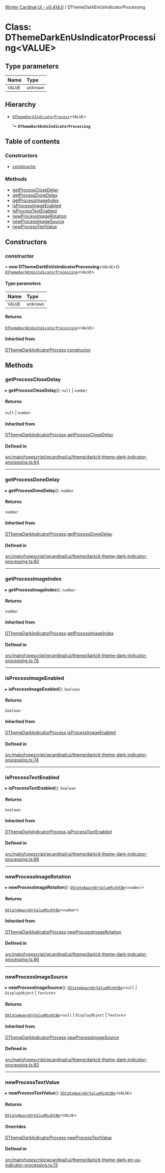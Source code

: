 [Winter Cardinal UI - v0.414.0](../index.md) / DThemeDarkEnUsIndicatorProcessing

# Class: DThemeDarkEnUsIndicatorProcessing\<VALUE\>

## Type parameters

| Name | Type |
| :------ | :------ |
| `VALUE` | `unknown` |

## Hierarchy

- [`DThemeDarkIndicatorProcess`](DThemeDarkIndicatorProcess.md)\<`VALUE`\>

  ↳ **`DThemeDarkEnUsIndicatorProcessing`**

## Table of contents

### Constructors

- [constructor](DThemeDarkEnUsIndicatorProcessing.md#constructor)

### Methods

- [getProcessCloseDelay](DThemeDarkEnUsIndicatorProcessing.md#getprocessclosedelay)
- [getProcessDoneDelay](DThemeDarkEnUsIndicatorProcessing.md#getprocessdonedelay)
- [getProcessImageIndex](DThemeDarkEnUsIndicatorProcessing.md#getprocessimageindex)
- [isProcessImageEnabled](DThemeDarkEnUsIndicatorProcessing.md#isprocessimageenabled)
- [isProcessTextEnabled](DThemeDarkEnUsIndicatorProcessing.md#isprocesstextenabled)
- [newProcessImageRotation](DThemeDarkEnUsIndicatorProcessing.md#newprocessimagerotation)
- [newProcessImageSource](DThemeDarkEnUsIndicatorProcessing.md#newprocessimagesource)
- [newProcessTextValue](DThemeDarkEnUsIndicatorProcessing.md#newprocesstextvalue)

## Constructors

### constructor

• **new DThemeDarkEnUsIndicatorProcessing**\<`VALUE`\>(): [`DThemeDarkEnUsIndicatorProcessing`](DThemeDarkEnUsIndicatorProcessing.md)\<`VALUE`\>

#### Type parameters

| Name | Type |
| :------ | :------ |
| `VALUE` | `unknown` |

#### Returns

[`DThemeDarkEnUsIndicatorProcessing`](DThemeDarkEnUsIndicatorProcessing.md)\<`VALUE`\>

#### Inherited from

[DThemeDarkIndicatorProcess](DThemeDarkIndicatorProcess.md).[constructor](DThemeDarkIndicatorProcess.md#constructor)

## Methods

### getProcessCloseDelay

▸ **getProcessCloseDelay**(): ``null`` \| `number`

#### Returns

``null`` \| `number`

#### Inherited from

[DThemeDarkIndicatorProcess](DThemeDarkIndicatorProcess.md).[getProcessCloseDelay](DThemeDarkIndicatorProcess.md#getprocessclosedelay)

#### Defined in

[src/main/typescript/wcardinal/ui/theme/dark/d-theme-dark-indicator-processing.ts:64](https://github.com/winter-cardinal/winter-cardinal-ui/blob/v0.414.0/src/main/typescript/wcardinal/ui/theme/dark/d-theme-dark-indicator-processing.ts#L64)

___

### getProcessDoneDelay

▸ **getProcessDoneDelay**(): `number`

#### Returns

`number`

#### Inherited from

[DThemeDarkIndicatorProcess](DThemeDarkIndicatorProcess.md).[getProcessDoneDelay](DThemeDarkIndicatorProcess.md#getprocessdonedelay)

#### Defined in

[src/main/typescript/wcardinal/ui/theme/dark/d-theme-dark-indicator-processing.ts:60](https://github.com/winter-cardinal/winter-cardinal-ui/blob/v0.414.0/src/main/typescript/wcardinal/ui/theme/dark/d-theme-dark-indicator-processing.ts#L60)

___

### getProcessImageIndex

▸ **getProcessImageIndex**(): `number`

#### Returns

`number`

#### Inherited from

[DThemeDarkIndicatorProcess](DThemeDarkIndicatorProcess.md).[getProcessImageIndex](DThemeDarkIndicatorProcess.md#getprocessimageindex)

#### Defined in

[src/main/typescript/wcardinal/ui/theme/dark/d-theme-dark-indicator-processing.ts:78](https://github.com/winter-cardinal/winter-cardinal-ui/blob/v0.414.0/src/main/typescript/wcardinal/ui/theme/dark/d-theme-dark-indicator-processing.ts#L78)

___

### isProcessImageEnabled

▸ **isProcessImageEnabled**(): `boolean`

#### Returns

`boolean`

#### Inherited from

[DThemeDarkIndicatorProcess](DThemeDarkIndicatorProcess.md).[isProcessImageEnabled](DThemeDarkIndicatorProcess.md#isprocessimageenabled)

#### Defined in

[src/main/typescript/wcardinal/ui/theme/dark/d-theme-dark-indicator-processing.ts:74](https://github.com/winter-cardinal/winter-cardinal-ui/blob/v0.414.0/src/main/typescript/wcardinal/ui/theme/dark/d-theme-dark-indicator-processing.ts#L74)

___

### isProcessTextEnabled

▸ **isProcessTextEnabled**(): `boolean`

#### Returns

`boolean`

#### Inherited from

[DThemeDarkIndicatorProcess](DThemeDarkIndicatorProcess.md).[isProcessTextEnabled](DThemeDarkIndicatorProcess.md#isprocesstextenabled)

#### Defined in

[src/main/typescript/wcardinal/ui/theme/dark/d-theme-dark-indicator-processing.ts:68](https://github.com/winter-cardinal/winter-cardinal-ui/blob/v0.414.0/src/main/typescript/wcardinal/ui/theme/dark/d-theme-dark-indicator-processing.ts#L68)

___

### newProcessImageRotation

▸ **newProcessImageRotation**(): [`DStateAwareOrValueMightBe`](../index.md#dstateawareorvaluemightbe)\<`number`\>

#### Returns

[`DStateAwareOrValueMightBe`](../index.md#dstateawareorvaluemightbe)\<`number`\>

#### Inherited from

[DThemeDarkIndicatorProcess](DThemeDarkIndicatorProcess.md).[newProcessImageRotation](DThemeDarkIndicatorProcess.md#newprocessimagerotation)

#### Defined in

[src/main/typescript/wcardinal/ui/theme/dark/d-theme-dark-indicator-processing.ts:86](https://github.com/winter-cardinal/winter-cardinal-ui/blob/v0.414.0/src/main/typescript/wcardinal/ui/theme/dark/d-theme-dark-indicator-processing.ts#L86)

___

### newProcessImageSource

▸ **newProcessImageSource**(): [`DStateAwareOrValueMightBe`](../index.md#dstateawareorvaluemightbe)\<``null`` \| `DisplayObject` \| `Texture`\>

#### Returns

[`DStateAwareOrValueMightBe`](../index.md#dstateawareorvaluemightbe)\<``null`` \| `DisplayObject` \| `Texture`\>

#### Inherited from

[DThemeDarkIndicatorProcess](DThemeDarkIndicatorProcess.md).[newProcessImageSource](DThemeDarkIndicatorProcess.md#newprocessimagesource)

#### Defined in

[src/main/typescript/wcardinal/ui/theme/dark/d-theme-dark-indicator-processing.ts:82](https://github.com/winter-cardinal/winter-cardinal-ui/blob/v0.414.0/src/main/typescript/wcardinal/ui/theme/dark/d-theme-dark-indicator-processing.ts#L82)

___

### newProcessTextValue

▸ **newProcessTextValue**(): [`DStateAwareOrValueMightBe`](../index.md#dstateawareorvaluemightbe)\<`VALUE`\>

#### Returns

[`DStateAwareOrValueMightBe`](../index.md#dstateawareorvaluemightbe)\<`VALUE`\>

#### Overrides

[DThemeDarkIndicatorProcess](DThemeDarkIndicatorProcess.md).[newProcessTextValue](DThemeDarkIndicatorProcess.md#newprocesstextvalue)

#### Defined in

[src/main/typescript/wcardinal/ui/theme/dark/d-theme-dark-en-us-indicator-processing.ts:13](https://github.com/winter-cardinal/winter-cardinal-ui/blob/v0.414.0/src/main/typescript/wcardinal/ui/theme/dark/d-theme-dark-en-us-indicator-processing.ts#L13)
